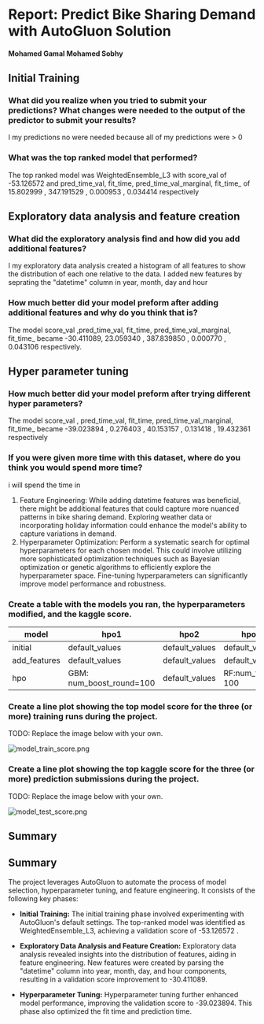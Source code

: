 # Report: Predict Bike Sharing Demand with AutoGluon Solution
#### Mohamed Gamal Mohamed Sobhy

## Initial Training
### What did you realize when you tried to submit your predictions? What changes were needed to the output of the predictor to submit your results?
I my predictions no were needed because all of my predictions were > 0

### What was the top ranked model that performed?
The top ranked model was  WeightedEnsemble_L3 with score_val of -53.126572 and pred_time_val, fit_time, pred_time_val_marginal, fit_time_ of  15.802999	, 347.191529 , 0.000953 , 0.034414	 respectively

## Exploratory data analysis and feature creation
### What did the exploratory analysis find and how did you add additional features?
I my exploratory data analysis created a histogram of all features to show the distribution of each one relative to the data.
I added new features by seprating the "datetime" column in year, month, day and hour

### How much better did your model preform after adding additional features and why do you think that is?
The model score_val ,pred_time_val, fit_time, pred_time_val_marginal, fit_time_ became -30.411089, 23.059340 , 387.839850 , 0.000770 , 0.043106 respectively.

## Hyper parameter tuning
### How much better did your model preform after trying different hyper parameters?
The model score_val , pred_time_val, fit_time, pred_time_val_marginal, fit_time_ became -39.023894 ,  0.276403 , 40.153157 , 0.131418 , 19.432361 respectively

### If you were given more time with this dataset, where do you think you would spend more time?
i will spend the time in 
1) Feature Engineering: While adding datetime features was beneficial, there might be additional features that could capture more nuanced patterns in bike sharing demand. Exploring weather data or incorporating holiday information could enhance the model's ability to capture variations in demand.
2) Hyperparameter Optimization: Perform a systematic search for optimal hyperparameters for each chosen model. This could involve utilizing more sophisticated optimization techniques such as Bayesian optimization or genetic algorithms to efficiently explore the hyperparameter space. Fine-tuning hyperparameters can significantly improve model performance and robustness.
### Create a table with the models you ran, the hyperparameters modified, and the kaggle score.
|model|hpo1|hpo2|hpo3|score|
|--|--|--|--|--|
|initial|default_values|default_values|default_values|1.80| 			
|add_features|default_values|default_values|default_values|0.61| 			
|hpo|GBM: num_boost_round=100|default_values|RF:num_trees= 100|0.51| 			

### Create a line plot showing the top model score for the three (or more) training runs during the project.

TODO: Replace the image below with your own.

![model_train_score.png](img/model_train_score.png)

### Create a line plot showing the top kaggle score for the three (or more) prediction submissions during the project.

TODO: Replace the image below with your own.

![model_test_score.png](img/model_test_score.png)

## Summary
## Summary

The project leverages AutoGluon to automate the process of model selection, hyperparameter tuning, and feature engineering. It consists of the following key phases:

- **Initial Training:** The initial training phase involved experimenting with AutoGluon's default settings. The top-ranked model was identified as WeightedEnsemble_L3, achieving a validation score of -53.126572 .

- **Exploratory Data Analysis and Feature Creation:** Exploratory data analysis revealed insights into the distribution of features, aiding in feature engineering. New features were created by parsing the "datetime" column into year, month, day, and hour components, resulting in a validation score improvement to -30.411089.

- **Hyperparameter Tuning:** Hyperparameter tuning further enhanced model performance, improving the validation score to -39.023894. This phase also optimized the fit time and prediction time.

